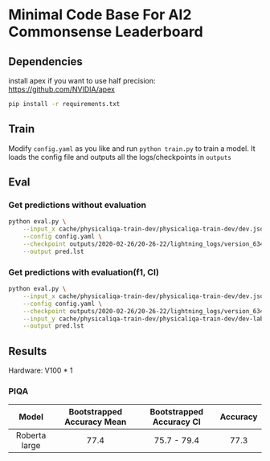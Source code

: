 # Minimal Code Base For AI2 Commonsense Leaderboard

## Dependencies

install apex if you want to use half precision: https://github.com/NVIDIA/apex


```bash
pip install -r requirements.txt
```

## Train


Modify `config.yaml` as you like and run `python train.py` to train a model. It loads the config file and outputs all the logs/checkpoints in `outputs`

## Eval

### Get predictions without evaluation
```bash
python eval.py \
    --input_x cache/physicaliqa-train-dev/physicaliqa-train-dev/dev.jsonl \
    --config config.yaml \
    --checkpoint outputs/2020-02-26/20-26-22/lightning_logs/version_6341419/checkpoints/_ckpt_epoch_3_v0.ckpt \
    --output pred.lst
```

### Get predictions with evaluation(f1, CI)

```bash
python eval.py \
    --input_x cache/physicaliqa-train-dev/physicaliqa-train-dev/dev.jsonl \
    --config config.yaml \
    --checkpoint outputs/2020-02-26/20-26-22/lightning_logs/version_6341419/checkpoints/_ckpt_epoch_3_v0.ckpt \
    --input_y cache/physicaliqa-train-dev/physicaliqa-train-dev/dev-labels.lst \
    --output pred.lst
```

## Results

Hardware: V100 * 1

### PIQA
|     Model     | Bootstrapped Accuracy Mean | Bootstrapped Accuracy CI | Accuracy |
|:-------------:|:--------------------------:|:------------------------:|:--------:|
| Roberta large |            77.4            |        75.7 - 79.4       |   77.3   |